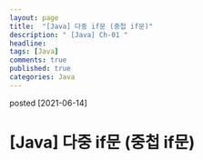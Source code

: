```yaml
---
layout: page
title:  "[Java] 다중 if문 (중첩 if문)"
description: " [Java] Ch-01 "
headline: 
tags: [Java]
comments: true
published: true
categories: Java
---
```

posted [2021-06-14] 

# [Java] 다중 if문 (중첩 if문)
